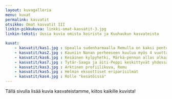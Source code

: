 ```yaml
---
layout: kuvagalleria
menu: kuvat
permalink: kasvatit
otsikko: Omat kasvatit III
linkin-pikkukuva: linkki-omat-kasvatit-3.jpg
linkin-teksti: Uusia kuvia omista koirista ja Kuuhaukun kasvateista

kuvat:
    - kasvatit/kas1.jpg : Upealla sudenharmaalla Remulla on kaksi pentuetta Kuuhaukulla
    - kasvatit/kas2.jpg : Kauniin Nanan perheeseen kuuluu myös 4 vuotta nuorempi Saana
    - kasvatit/kas6.jpg : Kesäinen kylpyhetki, Märkä-pennun allas alkaa käydä pieneksi
    - kasvatit/kas7.jpg : Tytär-Saaga ja äiti-Peppi keskittyvät yhdessä makupalaan
    - kasvatit/kas3.jpg : Arktinen profiilikuva, Remu
    - kasvatit/kas5.jpg : Helmin eksoottiset eriparisilmät
    - kasvatit/kas4.jpg : Rolle "kesätöissä"
---
```

Tällä sivulla lisää kuvia kasvateistamme, kiitos kaikille kuvista!